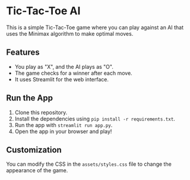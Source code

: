 <!-- app.py:

Imports: Imports streamlit for the UI and random (though not strictly needed in this minimax implementation, it's good practice to include if you might add random elements later).
CSS Injection: Reads the style.css file and injects the CSS into the Streamlit app using st.markdown and <style>.
Game State: Uses st.session_state to manage the game's state:
board: A list representing the Tic-Tac-Toe board (9 elements, ' ' for empty, 'X' or 'O').
player_turn: Keeps track of whose turn it is ('X' for the human player, 'O' for the AI).
game_over: A boolean indicating if the game has ended.
winner: Stores the winner ('X', 'O', or 'Tie').
Helper Functions:
check_winner(board): Checks if there's a winner or a tie.
make_move(board, position, player): Creates a new board with the given move.
get_available_moves(board): Returns a list of empty cell indices.
AI Logic (Minimax):
minimax(board, depth, maximizing_player): Implements the minimax algorithm with alpha-beta pruning (implicitly, as we're just returning the best score).
Base Cases: If there's a winner or a tie, return a score.
Recursive Calls:
If it's the maximizing player ('O' - AI), try all possible moves and recursively call minimax to find the move with the highest score.
If it's the minimizing player ('X' - Human), try all possible moves and recursively call minimax to find the move with the lowest score.
find_best_move(board): Calls minimax to determine the best move for the AI.
Game Interface:
st.title(): Sets the title of the app.
handle_click(index): This function is called when a player clicks on a cell.
It checks if the move is valid.
Updates the board and switches turns.
Checks for a winner or a tie after the player's move.
If the game is not over, it triggers the AI's turn.
Board Rendering: Uses st.markdown and st.button to create the Tic-Tac-Toe grid. The buttons are dynamically created based on the st.session_state.board. The disabled attribute prevents clicking on already filled cells or after the game is over.
Game Over Messages: Displays messages indicating the winner or a tie.
"Play Again" Button: Resets the game state when clicked.
style.css:

.board: Styles the container for the Tic-Tac-Toe grid using Flexbox to center the board.
.row: Styles each row of the grid using Flexbox to arrange the buttons horizontally.
button: Styles the individual cells (buttons):
Sets width and height.
Increases font size.
Centers the text.
Adds margin, border, and rounded corners.
Sets the cursor to indicate interactivity.
button:disabled: Styles the disabled buttons to indicate they cannot be clicked.
h1, h2, etc.: Centers the text for headings and subheadings.
How to Run:

Save the files: Create the tic_tac_toe_ai directory and save app.py and style.css inside it.
Install Streamlit: If you haven't already, install Streamlit:
Bash

pip install streamlit
Run the app: Open your terminal, navigate to the tic_tac_toe_ai directory, and run:
Bash

streamlit run app.py
This will open the Tic-Tac-Toe AI application in your web browser.

Further Enhancements (Optional):

Difficulty Levels: Implement different AI difficulty levels (e.g., random moves for easy, a simpler evaluation function for medium).
Visual Improvements: Add more sophisticated CSS for animations or a more visually appealing design.
User Choice of Symbol: Allow the user to choose to play as 'O' instead of 'X'.
Error Handling: Add more robust error handling (though Streamlit handles some of this automatically).
Code Refactoring: For larger projects, consider breaking down the code into more modular functions and classes.
Deployment: Deploy your Streamlit app online using platforms like Streamlit Sharing, Heroku, or AWS. -->


# Tic-Tac-Toe AI

This is a simple Tic-Tac-Toe game where you can play against an AI that uses the Minimax algorithm to make optimal moves.

## Features
- You play as "X", and the AI plays as "O".
- The game checks for a winner after each move.
- It uses Streamlit for the web interface.

## Run the App

1. Clone this repository.
2. Install the dependencies using `pip install -r requirements.txt`.
3. Run the app with `streamlit run app.py`.
4. Open the app in your browser and play!

## Customization
You can modify the CSS in the `assets/styles.css` file to change the appearance of the game.
